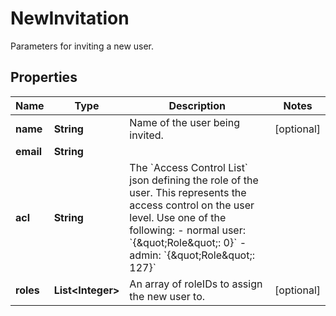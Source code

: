 

# NewInvitation

Parameters for inviting a new user.
## Properties

Name | Type | Description | Notes
------------ | ------------- | ------------- | -------------
**name** | **String** | Name of the user being invited. |  [optional]
**email** | **String** |  | 
**acl** | **String** | The &#x60;Access Control List&#x60; json defining the role of the user.  This represents the access control on the user level. Use one of the following: - normal user: &#x60;{\&quot;Role\&quot;: 0}&#x60; - admin: &#x60;{\&quot;Role\&quot;: 127}&#x60;  | 
**roles** | **List&lt;Integer&gt;** | An array of roleIDs to assign the new user to. |  [optional]



